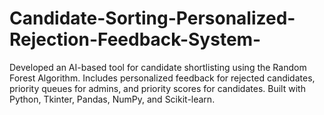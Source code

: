 # Candidate-Sorting-Personalized-Rejection-Feedback-System-
Developed an AI-based tool for candidate shortlisting using the Random Forest Algorithm. Includes personalized feedback for rejected candidates, priority queues for admins, and priority scores for candidates. Built with Python, Tkinter, Pandas, NumPy, and Scikit-learn.   

